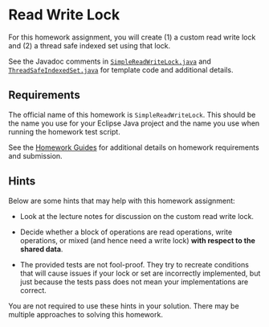Read Write Lock
=================================================

For this homework assignment, you will create (1) a custom read write lock and (2) a thread safe indexed set using that lock.

See the Javadoc comments in [`SimpleReadWriteLock.java`](src/SimpleReadWriteLock.java) and [`ThreadSafeIndexedSet.java`](src/ThreadSafeIndexedSet.java) for template code and additional details.

## Requirements ##

The official name of this homework is `SimpleReadWriteLock`. This should be the name you use for your Eclipse Java project and the name you use when running the homework test script.

See the [Homework Guides](https://usf-cs212-spring2019.github.io/guides/homework.html) for additional details on homework requirements and submission.

## Hints ##

Below are some hints that may help with this homework assignment:

- Look at the lecture notes for discussion on the custom read write lock.

- Decide whether a block of operations are read operations, write operations, or mixed (and hence need a write lock) **with respect to the shared data**.

- The provided tests are not fool-proof. They try to recreate conditions that will cause issues if your lock or set are incorrectly implemented, but just because the tests pass does not mean your implementations are correct.

You are not required to use these hints in your solution. There may be multiple approaches to solving this homework.
